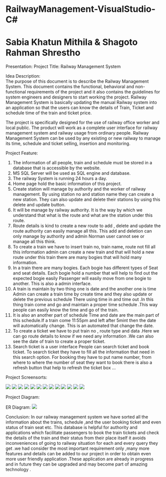 # RailwayManagement-VisualStudio-C#
# Sabia Khatun Mithila & Shagoto Rahman Shrestho
Presentation: <a link="www.google.com"> </a>
Project Title: Railway Management System

Idea Description:  
The purpose of this document is to describe the Railway Management System. This document contains the functional, behavioral and non-functional requirements of the project and it also contains the guidelines for system engineers and designers to start working the project.
 Railway Management System is basically updating the manual Railway system into an application so that the users can know the details of Train, Ticket and schedule time of the train and ticket price. 

The project is specifically designed for the use of railway office worker and local public. The product will work as a complete user interface for railway management system and railway usage from ordinary people. Railway Management System can be used by any existing or new railway to manage its time, schedule and ticket selling, insertion and monitoring.    




Project Feature: 
1. The information of all people, train and schedule must be stored in a database that is accessible by the website. 
2. MS SQL Server will be used as SQL engine and database. 
3. The railway System is running 24 hours a day.
4. Home page hold the basic information of this project. 
5. Create station will manage by authority and the worker of railway management. By using station no and station name they can create a new station. They can also update and delete their stations by using this delete and update button.
6. It will be manage by railway authority. It is the way by which we understand that what is the route and what are the station under this route.
7. Route details is kind to create a new route to add , delete and update the route authority can easily manage all this. This add and deletion can only manage by authority and admin Norman user cannot see or manage all this think.
8. To create a train we have to insert train no, train name, route not fill all this information admin can create a new train and that will hold a new route under this train there are many bogies that will hold many information.
9. In a train there are many bogies. Each bogie has different types of Seat and seat details. Each bogie hold a number that will     help to find out the expected bogie easily Passenger will easily move from one bogie to another. This is also a admin interface. 
10. A train is maintain by two thing one is date and the another one is time Admin can create a train time by create time and they also update or delete the previous schedule There using time in and time out .In this thing train come and go and maintain a proper time schedule .This way people can easily know the time and go of the train.
11. It is also an another part of schedule Time and date are the main part of this schedule.If a train come 11:55pm and left after 5mint then the date will automatically change. This is an automated that change the date.
12. To create a ticket we have to put train no , route type and data .Here we can go route details to know if we need any information .We can also see the date of train to create a proper ticket.
13. Search ticket is a user interface People can search ticket and book ticket. To search ticket they have to fill all the information that need in this search option. For booking they have to put name number, from where to where the number of seat they want to book there is also a refresh button that help to refresh the ticket box …




Project Screensorts:
 
<img src="1.png">
 <img src="2.png">
<img src="3.png">
 <img src="4.png">
 <img src="5.png">
 <img src="6.png">
<img src="7.png">
 <img src="8.png">
<img src="9.png">
 <img src="10.png">
<img src="11.png">
 <img src="12.png">
<img src="13.png">


Project Diagram:

ER Diagram:
 <img src="14.jpg">

 


Conclusion:
In our railway management system we have sorted all the information about the trains, schedule ,and the user booking ticket and even status of train seat etc. This database is helpful for authority and applications which facilitate passengers to book the train tickets and check the details of the train and their status from their place itself it avoids inconveniences of going to railway situation for each  and every query they get .we had consider the most important requirement only ,many more features and details can be added to our project in order to obtain even more user friendly application .These application are already in progress and in future they can be upgraded and may become part of amazing technology .


   


